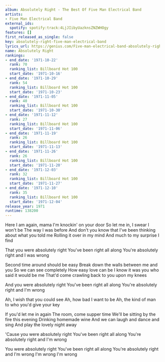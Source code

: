 ```yaml
---
album: Absolutely Right - The Best Of Five Man Electrical Band
artists:
- Five Man Electrical Band
external_ids:
  spotify: spotify:track:4LjJIibyUazknsZNZWHOgy
features: []
first_released_as_single: false
key: absolutely-right-five-man-electrical-band
lyrics_url: https://genius.com/Five-man-electrical-band-absolutely-right-lyrics
name: Absolutely Right
rankings:
- end_date: '1971-10-22'
  rank: 70
  ranking_list: Billboard Hot 100
  start_date: '1971-10-16'
- end_date: '1971-10-29'
  rank: 54
  ranking_list: Billboard Hot 100
  start_date: '1971-10-23'
- end_date: '1971-11-05'
  rank: 40
  ranking_list: Billboard Hot 100
  start_date: '1971-10-30'
- end_date: '1971-11-12'
  rank: 27
  ranking_list: Billboard Hot 100
  start_date: '1971-11-06'
- end_date: '1971-11-19'
  rank: 26
  ranking_list: Billboard Hot 100
  start_date: '1971-11-13'
- end_date: '1971-11-26'
  rank: 26
  ranking_list: Billboard Hot 100
  start_date: '1971-11-20'
- end_date: '1971-12-03'
  rank: 32
  ranking_list: Billboard Hot 100
  start_date: '1971-11-27'
- end_date: '1971-12-10'
  rank: 35
  ranking_list: Billboard Hot 100
  start_date: '1971-12-04'
release_year: 1971
runtime: 138200
---
```

Here I am again, mama
I'm knockin' on your door
So let me in, I swear I won't be
The way I was before
And don't you know that
I've been thinking about what you told me
Rolling it over in my mind
And much to my surprise I find

That you were absolutely right
You've been right all along
You're absolutely right and I was wrong

Second time around should be easy
Break down the walls between me and you
So we can see completely
How easy love can be
I know it was you who said it would be me
That'd come crawling back to you upon my knees

And you were absolutely right
You've been right all along
You're absolutely right and I'm wrong

Ah, I wish that you could see
Ah, how bad I want to be
Ah, the kind of man to who you'd give your key

If you'd let me in again
The room, come supper time
We'll be sitting by the fire this evening
Drinking homemade wine
And we can laugh and dance and sing
And play the lovely night away

'Cause you were absolutely right
You've been right all along
You're absolutely right and I'm wrong

You were absolutely right
You've been right all along
You're absolutely right and I'm wrong
I'm wrong
I'm wrong
